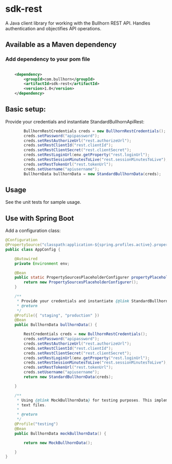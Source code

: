 # sdk-rest
A Java client library for working with the Bullhorn REST API. Handles authentication and objectifies API operations.

## Available as a Maven dependency

### Add dependency to your pom file

```xml

	<dependency>
		<groupId>com.bullhorn</groupId>
		<artifactId>sdk-rest</artifactId>
		<version>1.0</version>
	</dependency>
```


## Basic setup:

Provide your credentials and instantiate StandardBullhornApiRest:
```java
        BullhornRestCredentials creds = new BullhornRestCredentials();
		creds.setPassword("apipassword");
		creds.setRestAuthorizeUrl("rest.authorizeUrl");
		creds.setRestClientId("rest.clientId");
		creds.setRestClientSecret("rest.clientSecret");
		creds.setRestLoginUrl(env.getProperty("rest.loginUrl");
		creds.setRestSessionMinutesToLive("rest.sessionMinutesToLive");
		creds.setRestTokenUrl("rest.tokenUrl");
		creds.setUsername("apiusername");
		BullhornData bullhornData = new StandardBullhornData(creds);
```


## Usage

See the unit tests for sample usage.

## Use with Spring Boot

Add a configuration class:
```java
@Configuration
@PropertySource("classpath:application-${spring.profiles.active}.properties")
public class AppConfig {

	@Autowired
	private Environment env;

	@Bean
	public static PropertySourcesPlaceholderConfigurer propertyPlaceholderConfigurer() {
		return new PropertySourcesPlaceholderConfigurer();
	}

	/**
	 * Provide your credentials and instantiate {@link StandardBullhornData} with those.
	 * @return
	 */
	@Profile({ "staging", "production" })
	@Bean
	public BullhornData bullhornData() {

		RestCredentials creds = new BullhornRestCredentials();
        creds.setPassword("apipassword");
        creds.setRestAuthorizeUrl("rest.authorizeUrl");
        creds.setRestClientId("rest.clientId");
        creds.setRestClientSecret("rest.clientSecret");
        creds.setRestLoginUrl(env.getProperty("rest.loginUrl");
        creds.setRestSessionMinutesToLive("rest.sessionMinutesToLive");
        creds.setRestTokenUrl("rest.tokenUrl");
        creds.setUsername("apiusername");
		return new StandardBullhornData(creds);

	}

	/**
	 * Using {@link MockBullhornData} for testing purposes. This implementation of {@link BullhornData} uses test data stored in local
	 * text files.
	 * 
	 * @return
	 */
	@Profile("testing")
	@Bean
	public BullhornData mockBullhornData() {

		return new MockBullhornData();

	}
}
```
